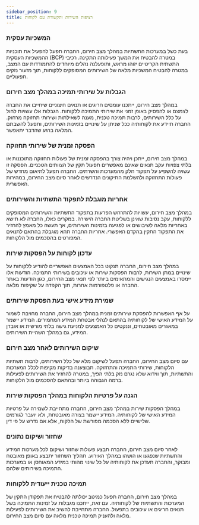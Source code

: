 ```yaml
---
sidebar_position: 9
title: רציפות השירות ותקשורת עם לקוחות
---
```


### **המשכיות עסקית**
בעת כשל במערכות התשתיות במהלך מצב חירום, החברה תפעל להפעיל את תוכניות ההמשכיות העסקית (BCP) במטרה להבטיח את המשך פעילותה התקינה. רכיבי התשתית הקריטיים יזוהו מראש, ותופעלנה נהלים מיוחדים להתמודדות עם המצב, במטרה להבטיח המשכיות מלאה של השירותים המסופקים ללקוחות, תוך מזעור נזקים תפעוליים.

### **הגבלות על שירותי תמיכה במהלך מצב חירום**
במהלך מצב חירום, ייתכנו עומסים חריגים או תנאים חיצוניים שיחייבו את החברה לצמצם או להפסיק באופן זמני את שירותי התמיכה ללקוחות. הגבלות אלו עשויות לחול על כלל השירותים, לרבות תמיכה טכנית, מענה לשאילתות ושירותי תחזוקה מרחוק. החברה תיידע את לקוחותיה ככל שניתן על שינויים בזמינות השירותים, ותפעל להשבתם המלאה ברגע שהדבר יתאפשר.

### **הפסקה זמנית של שירותי תחזוקה**
במהלך מצב חירום, ייתכן ויהיה צורך בהפסקה זמנית של פעולות תחזוקה מתוכננות או בלתי צפויות עקב תנאים שאינם מאפשרים תפעול תקין של הצוותים הטכניים. הפסקה זו עשויה להשפיע על תפקוד חלק מהמערכות והשרתים. החברה תפעל לתיאום מחדש של פעולות התחזוקה ולהשלמת התיקונים הנדרשים לאחר סיום מצב החירום, במהירות האפשרית.

### **אחריות מוגבלת לתפקוד התשתיות והשירותים**
במהלך מצב חירום, עשויות להתרחש הפרעות בתפקוד התשתיות והשירותים המסופקים ללקוחות, עקב נסיבות שאינן בשליטת החברה הישירה. במקרים כאלו, החברה לא תישא באחריות מלאה לשיבושים או לפגיעה בזמינות השירותים, אך תעשה כל מאמץ להחזיר את התפקוד התקין בהקדם האפשרי. אחריות החברה תהא מוגבלת בהתאם לתנאים המפורטים בהסכמים מול הלקוחות.

### **עדכון לקוחות על הפסקות שירות**
במהלך מצב חירום, החברה תנקוט בכל האמצעים האפשריים להודיע ללקוחות על שינויים במתן השירות, לרבות הפסקות שירות או עיכובים בשירותי התמיכה. הודעות אלו יימסרו באמצעים הנגישים והמתאימים ביותר לפי תנאי מצב החירום, כגון הודעות באתר החברה או פלטפורמות אחרות, תוך הקפדה על שקיפות מלאה.

### **שמירת מידע אישי בעת הפסקת שירותים**
על אף האפשרות להפסקת שירותים זמנית במהלך מצב חירום, החברה מחויבת לשמור על המידע האישי של לקוחותיה בהתאם לנהלי אבטחת המידע המחמירים. המידע יישמר במאגרים מאובטחים, וננקטים כל האמצעים למניעת גישה בלתי מורשית או אובדן המידע, גם במהלך השהיית השירותים.

### **שיקום השירותים לאחר מצב חירום**
עם סיום מצב החירום, החברה תפעל לשיקום מלא של כלל השירותים, לרבות תשתיות הלקוחות, שירותי התמיכה והתחזוקה. תבוצענה בדיקות מקיפות לכלל המערכות והתשתיות, תוך ווידוא שלא נגרם נזק בלתי הפיך, במטרה להחזיר את השירותים לפעילות ברמה הגבוהה ביותר ובהתאם להסכמים מול הלקוחות.

### **הגנה על פרטיות הלקוחות במהלך הפסקות שירות**
במהלך הפסקות שירות במהלך מצב חירום, החברה מתחייבת לשמירה על פרטיות המידע האישי של לקוחותיה. המידע יישמר בצורה מאובטחת, ולא יועבר לגורמים שלישיים ללא הסכמה מפורשת של הלקוח, אלא אם נדרש על פי דין.

### **שחזור ושיקום נתונים**
לאחר סיום מצב חירום, החברה תבצע פעולות שחזור ושיקום לכל מערכות המידע והתשתיות שנפגעו או הושהו במהלך האירוע. תהליך השחזור יתבצע באופן מאובטח ומבוקר, והחברה תעדכן את לקוחותיה על כל שינוי מהותי במידע המאוחסן או במערכות התמיכה בשירותים שלהם.

### **תמיכה טכנית ייעודית ללקוחות**
במהלך מצב חירום, החברה תפעל כמיטב יכולתה להבטיח את תפקודן התקין של המערכות והתשתיות של לקוחותיה. עם זאת, ייתכנו מגבלות על זמינות התמיכה בשל תנאים חריגים או עיכובים בתפעול. החברה מתחייבת להשיב את השירותים לפעילות מלאה ולהעניק תמיכה טכנית מלאה עם סיום מצב החירום.
